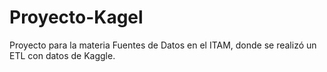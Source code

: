 # Proyecto-Kagel
Proyecto para la materia Fuentes de Datos en el ITAM, donde se realizó un ETL con datos de Kaggle.
